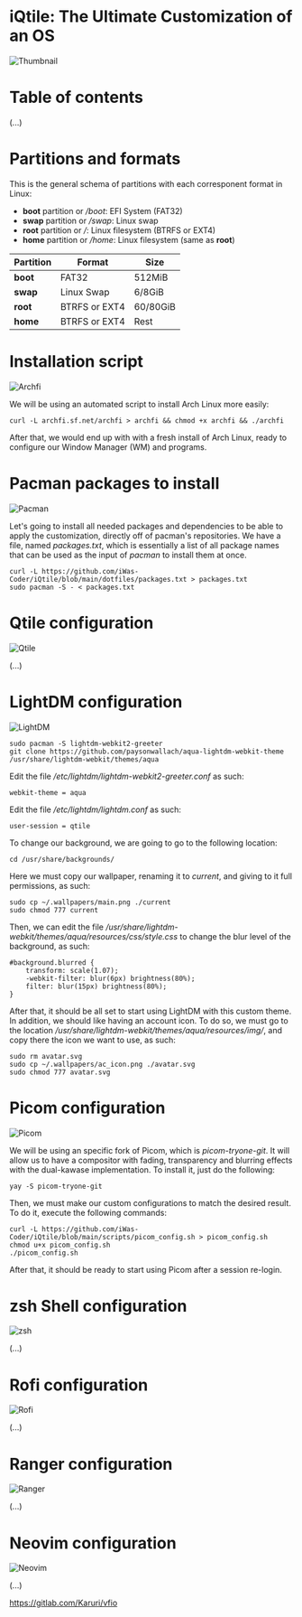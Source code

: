 # iQtile: The Ultimate Customization of an OS

![Thumbnail](img/iQtile%20Project%20thumbnail.png)

# Table of contents

(...)

# Partitions and formats

This is the general schema of partitions with each corresponent format in Linux:

- **boot** partition or */boot*: EFI System (FAT32)
- **swap** partition or */swap*: Linux swap
- **root** partition or */*: Linux filesystem (BTRFS or EXT4)
- **home** partition or */home*: Linux filesystem (same as **root**)

| **Partition** | **Format**    | **Size** |
| ------------- | ------------- | -------- |
| **boot**      | FAT32         | 512MiB   |
| **swap**      | Linux Swap    | 6/8GiB   |
| **root**      | BTRFS or EXT4 | 60/80GiB |
| **home**      | BTRFS or EXT4 | Rest     |

# Installation script

![Archfi](img/iQtile%20Project%20archfi%20script.png)

We will be using an automated script to install Arch Linux more easily:

    curl -L archfi.sf.net/archfi > archfi && chmod +x archfi && ./archfi
    
After that, we would end up with with a fresh install of Arch Linux, ready to configure our Window Manager (WM) and programs.

# Pacman packages to install

![Pacman](/img/iQtile%20Project%20pacman.png)

Let's going to install all needed packages and dependencies to be able to apply the customization, directly off of pacman's repositories. We have a file, named *packages.txt*, which is essentially a list of all package names that can be used as the input of *pacman* to install them at once.

    curl -L https://github.com/iWas-Coder/iQtile/blob/main/dotfiles/packages.txt > packages.txt
    sudo pacman -S - < packages.txt

# Qtile configuration

![Qtile](img/iQtile%20Project%20qtile.png)

(...)

# LightDM configuration

![LightDM](img/iQtile%20Project%20lightdm.png)

    sudo pacman -S lightdm-webkit2-greeter
    git clone https://github.com/paysonwallach/aqua-lightdm-webkit-theme /usr/share/lightdm-webkit/themes/aqua
    
Edit the file */etc/lightdm/lightdm-webkit2-greeter.conf* as such:

    webkit-theme = aqua
    
Edit the file */etc/lightdm/lightdm.conf* as such:

    user-session = qtile
    
To change our background, we are going to go to the following location:

    cd /usr/share/backgrounds/
    
Here we must copy our wallpaper, renaming it to *current*, and giving to it full permissions, as such:

    sudo cp ~/.wallpapers/main.png ./current
    sudo chmod 777 current
    
Then, we can edit the file */usr/share/lightdm-webkit/themes/aqua/resources/css/style.css* to change the blur level of the background, as such:

    #background.blurred {
        transform: scale(1.07);
        -webkit-filter: blur(6px) brightness(80%);
        filter: blur(15px) brightness(80%);
    }

After that, it should be all set to start using LightDM with this custom theme. In addition, we should like having an account icon. To do so, we must go to the location */usr/share/lightdm-webkit/themes/aqua/resources/img/*, and copy there the icon we want to use, as such:

    sudo rm avatar.svg
    sudo cp ~/.wallpapers/ac_icon.png ./avatar.svg
    sudo chmod 777 avatar.svg

# Picom configuration

![Picom](img/iQtile%20Project%20picom.png)

We will be using an specific fork of Picom, which is *picom-tryone-git*. It will allow us to have a compositor with fading, transparency and blurring effects with the dual-kawase implementation. To install it, just do the following:

    yay -S picom-tryone-git
    
Then, we must make our custom configurations to match the desired result. To do it, execute the following commands:

    curl -L https://github.com/iWas-Coder/iQtile/blob/main/scripts/picom_config.sh > picom_config.sh
    chmod u+x picom_config.sh
    ./picom_config.sh
    
After that, it should be ready to start using Picom after a session re-login.

# zsh Shell configuration

![zsh](img/iQtile%20Project%20zsh.png)

(...)

# Rofi configuration

![Rofi](img/iQtile%20Project%20rofi.png)

(...)

# Ranger configuration

![Ranger](img/iQtile%20Project%20ranger.png)

(...)

# Neovim configuration

![Neovim](img/iQtile%20Project%20neovim.png)

(...)




https://gitlab.com/Karuri/vfio
